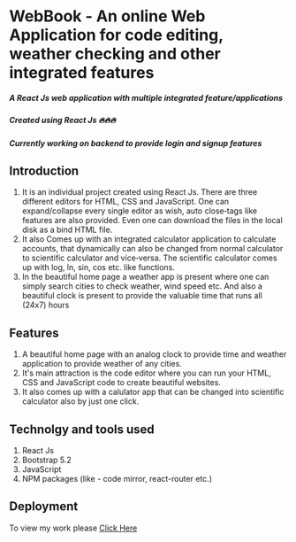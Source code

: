 # WebBook - An online Web Application for code editing, weather checking and other integrated features
#####  A React Js web application with multiple integrated feature/applications
##### Created using React Js 🔥🔥🔥
##### Currently working on backend to provide login and signup features

## Introduction
1. It is an individual project created using React Js. There are three different editors for HTML, CSS and JavaScript. One can expand/collapse every
single editor as wish, auto close‑tags like features are also provided. Even one can download the files in the local disk as a bind HTML file.
2. It also Comes up with an integrated calculator application to calculate accounts, that dynamically can also be changed from normal calculator
to scientific calculator and vice‑versa. The scientific calculator comes up with log, ln, sin, cos etc. like functions.
3. In the beautiful home page a weather app is present where one can simply search cities to check weather, wind speed etc. And also a beautiful
clock is present to provide the valuable time that runs all (24x7) hours

## Features
1. A beautiful home page with an analog clock to provide time and weather application to provide weather of any cities.
2. It's main attraction is the code editor where you can run your HTML, CSS and JavaScript code to create beautiful websites.
3. It also comes up with a calulator app that can be changed into scientific calculator also by just one click.

## Technolgy and tools used
1. React Js
2. Bootstrap 5.2
3. JavaScript
4. NPM packages (like - code mirror, react-router etc.)

## Deployment
To view my work please [Click Here](https://shiny-tartufo-922b70.netlify.app/)
